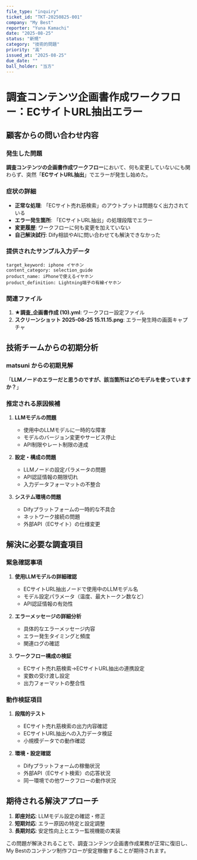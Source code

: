 ```yaml
---
file_type: "inquiry"
ticket_id: "TKT-20250825-001"
company: "My Best"
reporter: "Yuna Kamachi"
date: "2025-08-25"
status: "新規"
category: "技術的問題"
priority: "高"
issued_at: "2025-08-25"
due_date: ""
ball_holder: "当方"
---
```


# 調査コンテンツ企画書作成ワークフロー：ECサイトURL抽出エラー

## 顧客からの問い合わせ内容

### 発生した問題
**調査コンテンツの企画書作成ワークフロー**において、何も変更していないにも関わらず、突然「**ECサイトURL抽出**」でエラーが発生し始めた。

### 症状の詳細
- **正常な処理**: 「ECサイト売れ筋検索」のアウトプットは問題なく出力されている
- **エラー発生箇所**: 「ECサイトURL抽出」の処理段階でエラー
- **変更履歴**: ワークフローに何も変更を加えていない
- **自己解決試行**: Dify相談やAIに問い合わせても解決できなかった

### 提供されたサンプル入力データ
```
target_keyword: iphone イヤホン
content_category: selection_guide  
product_name: iPhoneで使えるイヤホン
product_definition: Lightning端子の有線イヤホン
```

### 関連ファイル
1. **★調査_企画書作成 (10).yml**: ワークフロー設定ファイル
2. **スクリーンショット 2025-08-25 15.11.15.png**: エラー発生時の画面キャプチャ

## 技術チームからの初期分析

### matsuni からの初期見解
「**LLMノードのエラーだと思うのですが、該当箇所はどのモデルを使っていますか？**」

### 推定される原因候補
1. **LLMモデルの問題**
   - 使用中のLLMモデルに一時的な障害
   - モデルのバージョン変更やサービス停止
   - API制限やレート制限の達成

2. **設定・構成の問題**
   - LLMノードの設定パラメータの問題
   - API認証情報の期限切れ
   - 入力データフォーマットの不整合

3. **システム環境の問題**
   - Difyプラットフォームの一時的な不具合
   - ネットワーク接続の問題
   - 外部API（ECサイト）の仕様変更

## 解決に必要な調査項目

### 緊急確認事項
1. **使用LLMモデルの詳細確認**
   - ECサイトURL抽出ノードで使用中のLLMモデル名
   - モデル設定パラメータ（温度、最大トークン数など）
   - API認証情報の有効性

2. **エラーメッセージの詳細分析**
   - 具体的なエラーメッセージ内容
   - エラー発生タイミングと頻度
   - 関連ログの確認

3. **ワークフロー構成の検証**
   - ECサイト売れ筋検索→ECサイトURL抽出の連携設定
   - 変数の受け渡し設定
   - 出力フォーマットの整合性

### 動作検証項目
1. **段階的テスト**
   - ECサイト売れ筋検索の出力内容確認
   - ECサイトURL抽出への入力データ検証
   - 小規模データでの動作確認

2. **環境・設定確認**
   - Difyプラットフォームの稼働状況
   - 外部API（ECサイト検索）の応答状況
   - 同一環境での他ワークフローの動作状況

## 期待される解決アプローチ
1. **即座対応**: LLMモデル設定の確認・修正
2. **短期対応**: エラー原因の特定と設定調整
3. **長期対応**: 安定性向上とエラー監視機能の実装

この問題が解決されることで、調査コンテンツ企画書作成業務が正常に復旧し、My Bestのコンテンツ制作フローが安定稼働することが期待されます。